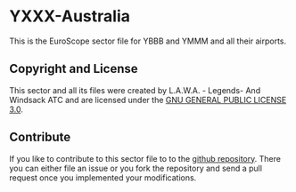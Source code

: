 # YXXX-Australia
This is the EuroScope sector file for YBBB and YMMM and all their airports.

## Copyright and License
This sector and all its files were created by L.A.W.A. - Legends- And Windsack ATC and are licensed under the [GNU GENERAL PUBLIC LICENSE 3.0](LICENSE).

## Contribute
If you like to contribute to this sector file to to the [github repository](https://github.com/L-A-W-A-virtual-ATC/YXXX-Australia).
There you can either file an issue or you fork the repository and send a pull request once you implemented your modifications.
